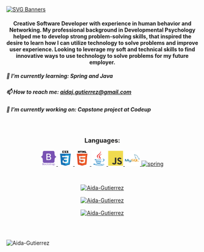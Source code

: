 [![SVG Banners](https://svg-banners.vercel.app/api?type=origin&text1=Hi%20there%20👋🏻&text2=%20I'm%20Aida&width=1500&height=300)](https://github.com/Akshay090/svg-banners)

<h4 align="center">Creative Software Developer with experience in human behavior and Networking. My professional background in Developmental Psychology helped me to develop strong problem-solving skills, that inspired the desire to learn how I can utilize technology to solve problems and improve user experience. Looking to leverage my soft and technical skills to find innovative ways to use technology to solve problems for my future employer.</h4>

##### 🌱 I’m currently learning: **Spring and Java**
##### 📫 How to reach me: **aidaj.gutierrez@gmail.com**
##### 🔭 I’m currently working on: **Capstone project at Codeup**

<br>
<h3 align="center">Languages:</h3>
<p align="center"><a href="https://getbootstrap.com" target="_blank" rel="noreferrer"> <img src="https://raw.githubusercontent.com/devicons/devicon/master/icons/bootstrap/bootstrap-plain-wordmark.svg" alt="bootstrap" width="40" height="40"/> </a> <a href="https://www.w3schools.com/css/" target="_blank" rel="noreferrer"> <img src="https://raw.githubusercontent.com/devicons/devicon/master/icons/css3/css3-original-wordmark.svg" alt="css3" width="40" height="40"/> </a> <a href="https://www.w3.org/html/" target="_blank" rel="noreferrer"> <img src="https://raw.githubusercontent.com/devicons/devicon/master/icons/html5/html5-original-wordmark.svg" alt="html5" width="40" height="40"/> </a> <a href="https://www.java.com" target="_blank" rel="noreferrer"> <img src="https://raw.githubusercontent.com/devicons/devicon/master/icons/java/java-original.svg" alt="java" width="40" height="40"/> </a> <a href="https://developer.mozilla.org/en-US/docs/Web/JavaScript" target="_blank" rel="noreferrer"> <img src="https://raw.githubusercontent.com/devicons/devicon/master/icons/javascript/javascript-original.svg" alt="javascript" width="40" height="40"/> </a> <a href="https://www.mysql.com/" target="_blank" rel="noreferrer"> <img src="https://raw.githubusercontent.com/devicons/devicon/master/icons/mysql/mysql-original-wordmark.svg" alt="mysql" width="40" height="40"/> </a> <a href="https://spring.io/" target="_blank" rel="noreferrer"> <img src="https://www.vectorlogo.zone/logos/springio/springio-icon.svg" alt="spring" width="40" height="40"/> </a></p>
<br>



<p align="center"><a href="#">
  <img align="center" src="https://github-readme-stats.vercel.app/api/top-langs/?username=AidaJ-Gutierrez&show_icons=true&theme=cobalt" alt="Aida-Gutierrez" /></a></p>
  <p align="center"><a href="#">
  <img align="center" src="https://github-readme-stats.vercel.app/api?username=AidaJ-Gutierrez&show_icons=true&theme=cobalt" alt="Aida-Gutierrez" />
</a></p>
<p align="center"><a href="#">
  <img align="center" src="https://github-readme-streak-stats.herokuapp.com/?user=AidaJ-Gutierrez&theme=cobalt" alt="Aida-Gutierrez" />
</a></p>
<br>
<br>
<p align="left"> <img src="https://komarev.com/ghpvc/?username=AidaJ-Gutierrez&label=Profile%20views&color=0e75b6&style=flat" alt="Aida-Gutierrez" /> </p>




<!--
**AidaJ-Gutierrez/AidaJ-Gutierrez** is a ✨ _special_ ✨ repository because its `README.md` (this file) appears on your GitHub profile.

Here are some ideas to get you started:

- 🔭 I’m currently working on ...
- 🌱 I’m currently learning ...
- 👯 I’m looking to collaborate on ...
- 🤔 I’m looking for help with ...
- 💬 Ask me about ...
- 📫 How to reach me: ...
- 😄 Pronouns: ...
- ⚡ Fun fact: ...
-->
